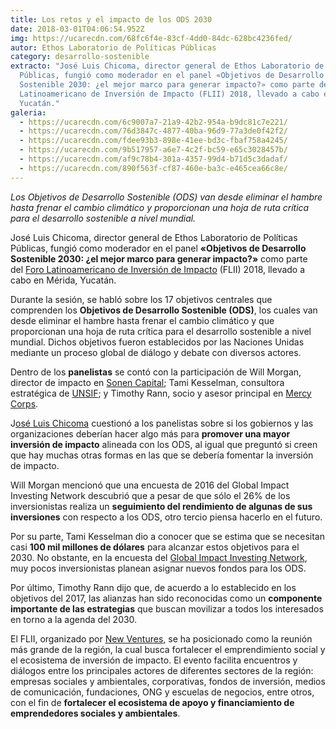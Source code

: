 ```yaml
---
title: Los retos y el impacto de los ODS 2030
date: 2018-03-01T04:06:54.952Z
img: https://ucarecdn.com/68fc6f4e-83cf-4dd0-84dc-628bc4236fed/
autor: Ethos Laboratorio de Políticas Públicas
category: desarrollo-sostenible
extracto: "José Luis Chicoma, director general de Ethos Laboratorio de Políticas
  Públicas, fungió como moderador en el panel «Objetivos de Desarrollo
  Sostenible 2030: ¿el mejor marco para generar impacto?» como parte del Foro
  Latinoamericano de Inversión de Impacto (FLII) 2018, llevado a cabo en Mérida,
  Yucatán."
galeria:
  - https://ucarecdn.com/6c9007a7-21a9-42b2-954a-b9dc81c7e221/
  - https://ucarecdn.com/76d3847c-4877-40ba-96d9-77a3de0f42f2/
  - https://ucarecdn.com/fdee93b3-898e-41ee-bd3c-fbaf758a4245/
  - https://ucarecdn.com/9b517957-a6e7-4c2f-bc59-e65c3028457b/
  - https://ucarecdn.com/af9c78b4-301a-4357-99d4-b71d5c3dadaf/
  - https://ucarecdn.com/890f563f-cf87-460e-ba3c-e465cea66c8e/
---
```

*Los Objetivos de Desarrollo Sostenible (ODS) van desde eliminar el hambre hasta frenar el cambio climático y proporcionan una hoja de ruta crítica para el desarrollo sostenible a nivel mundial.*

José Luis Chicoma, director general de Ethos Laboratorio de Políticas Públicas, fungió como moderador en el panel **«Objetivos de Desarrollo Sostenible 2030: ¿el mejor marco para generar impacto?»** como parte del [Foro Latinoamericano de Inversión de Impacto](https://www.inversiondeimpacto.org/home) (FLII) 2018, llevado a cabo en Mérida, Yucatán.

Durante la sesión, se habló sobre los 17 objetivos centrales que comprenden los **Objetivos de Desarrollo Sostenible (ODS)**, los cuales van desde eliminar el hambre hasta frenar el cambio climático y que proporcionan una hoja de ruta crítica para el desarrollo sostenible a nivel mundial. Dichos objetivos fueron establecidos por las Naciones Unidas mediante un proceso global de diálogo y debate con diversos actores.

Dentro de los **panelistas** se contó con la participación de Will Morgan, director de impacto en [Sonen Capital](http://www.sonencapital.com/); Tami Kesselman, consultora estratégica de [UNSIF](http://undp.socialimpact.fund/unsif-research-council/); y Timothy Rann, socio y asesor principal en [Mercy Corps](https://www.mercycorps.org/).

J[osé Luis Chicoma](https://twitter.com/joseluischicoma) cuestionó a los panelistas sobre si los gobiernos y las organizaciones deberían hacer algo más para **promover una mayor inversión de impacto** alineada con los ODS, al igual que preguntó si creen que hay muchas otras formas en las que se debería fomentar la inversión de impacto.

Will Morgan mencionó que una encuesta de 2016 del Global Impact Investing Network descubrió que a pesar de que sólo el 26% de los inversionistas realiza un **seguimiento del rendimiento de algunas de sus inversiones** con respecto a los ODS, otro tercio piensa hacerlo en el futuro.

Por su parte, Tami Kesselman dio a conocer que se estima que se necesitan casi **100 mil millones de dólares** para alcanzar estos objetivos para el 2030. No obstante, en la encuesta del [Global Impact Investing Network](https://thegiin.org/), muy pocos inversionistas planean asignar nuevos fondos para los ODS.

Por último, Timothy Rann dijo que, de acuerdo a lo establecido en los objetivos del 2017, las alianzas han sido reconocidas como un **componente importante de las estrategias** que buscan movilizar a todos los interesados en torno a la agenda del 2030.

El FLII, organizado por [New Ventures,](http://nvgroup.org/) se ha posicionado como la reunión más grande de la región, la cual busca fortalecer el emprendimiento social y el ecosistema de inversión de impacto. El evento facilita encuentros y diálogos entre los principales actores de diferentes sectores de la región: empresas sociales y ambientales, corporativas, fondos de inversión, medios de comunicación, fundaciones, ONG y escuelas de negocios, entre otros, con el fin de **fortalecer el ecosistema de apoyo y financiamiento de emprendedores sociales y ambientales**.